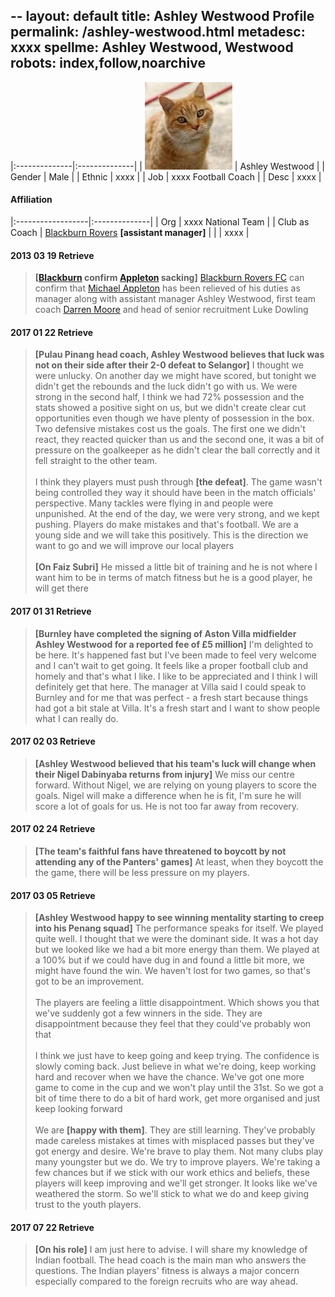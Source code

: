 --
layout: default
title: Ashley Westwood Profile
permalink: /ashley-westwood.html
metadesc: xxxx
spellme: Ashley Westwood, Westwood
robots: index,follow,noarchive
---
|:--------------|:--------------|
| <img src='assets/img/pic.jpg'> 			| Ashley Westwood |
| Gender		| Male |
| Ethnic		| xxxx |
| Job			| xxxx Football Coach |
| Desc			| xxxx |

#### Affiliation

|:------------------|:--------------|
| Org				| xxxx National Team |
| Club as Coach		| <a href='blackburn-rovers-fc.html'>Blackburn Rovers</a> <b>[assistant manager]</b> |
| 					| xxxx |

<!-- isi -->



#### 2013 03 19 Retrieve
> <b>[<a href='blackburn-rovers-fc.html'>Blackburn</a> confirm <a href='michael-appleton.html'>Appleton</a> sacking]</b> <a href='blackburn-rovers-fc.html'>Blackburn Rovers FC</a> can confirm that <a href='michael-appleton.html'>Michael Appleton</a> has been relieved of his duties as manager along with assistant manager Ashley Westwood, first team coach <a href='darren-moore.html'>Darren Moore</a> and head of senior recruitment Luke Dowling


#### 2017 01 22 Retrieve
> <b>[Pulau Pinang head coach, Ashley Westwood believes that luck was not on their side after their 2-0 defeat to Selangor]</b> I thought we were unlucky. On another day we might have scored, but tonight we didn't get the rebounds and the luck didn't go with us. We were strong in the second half, I think we had 72% possession and the stats showed a positive sight on us, but we didn't create clear cut opportunities even though we have plenty of possession in the box. Two defensive mistakes cost us the goals. The first one we didn't react, they reacted quicker than us and the second one, it was a bit of pressure on the goalkeeper as he didn't clear the ball correctly and it fell straight to the other team.<br><br>I think they players must push through <b>[the defeat]</b>. The game wasn't being controlled they way it should have been in the match officials' perspective. Many tackles were flying in and people were unpunished. At the end of the day, we were very strong, and we kept pushing. Players do make mistakes and that's football. We are a young side and we will take this positively. This is the direction we want to go and we will improve our local players<br><br><b>[On Faiz Subri]</b> He missed a little bit of training and he is not where I want him to be in terms of match fitness but he is a good player, he will get there


#### 2017 01 31 Retrieve
> <b>[Burnley have completed the signing of Aston Villa midfielder Ashley Westwood for a reported fee of £5 million]</b> I'm delighted to be here. It's happened fast but I've been made to feel very welcome and I can't wait to get going. It feels like a proper football club and homely and that's what I like. I like to be appreciated and I think I will definitely get that here. The manager at Villa said I could speak to Burnley and for me that was perfect - a fresh start because things had got a bit stale at Villa. It's a fresh start and I want to show people what I can really do.


#### 2017 02 03 Retrieve
> <b>[Ashley Westwood believed that his team's luck will change when their Nigel Dabinyaba returns from injury]</b> We miss our centre forward. Without Nigel, we are relying on young players to score the goals. Nigel will make a difference when he is fit, I'm sure he will score a lot of goals for us. He is not too far away from recovery.


#### 2017 02 24 Retrieve
> <b>[The team's faithful fans have threatened to boycott by not attending any of the Panters' games]</b> At least, when they boycott the the game, there will be less pressure on my players.


#### 2017 03 05 Retrieve
> <b>[Ashley Westwood happy to see winning mentality starting to creep into his Penang squad]</b> The performance speaks for itself. We played quite well. I thought that we were the dominant side. It was a hot day but we looked like we had a bit more energy than them. We played at a 100% but if we could have dug in and found a little bit more, we might have found the win. We haven't lost for two games, so that's got to be an improvement.<br><br>The players are feeling a little disappointment. Which shows you that we've suddenly got a few winners in the side. They are disappointment because they feel that they could've probably won that<br><br>I think we just have to keep going and keep trying. The confidence is slowly coming back. Just believe in what we're doing, keep working hard and recover when we have the chance. We've got one more game to come in the cup and we won't play until the 31st. So we got a bit of time there to do a bit of hard work, get more organised and just keep looking forward<br><br>We are <b>[happy with them]</b>. They are still learning. They've probably made careless mistakes at times with misplaced passes but they've got energy and desire. We're brave to play them. Not many clubs play many youngster but we do. We try to improve players. We're taking a few chances but if we stick with our work ethics and beliefs, these players will keep improving and we'll get stronger. It looks like we've weathered the storm. So we'll stick to what we do and keep giving trust to the youth players.


#### 2017 07 22 Retrieve
> <b>[On his role]</b> I am just here to advise. I will share my knowledge of Indian football. The head coach is the main man who answers the questions. The Indian players' fitness is always a major concern especially compared to the foreign recruits who are way ahead.
